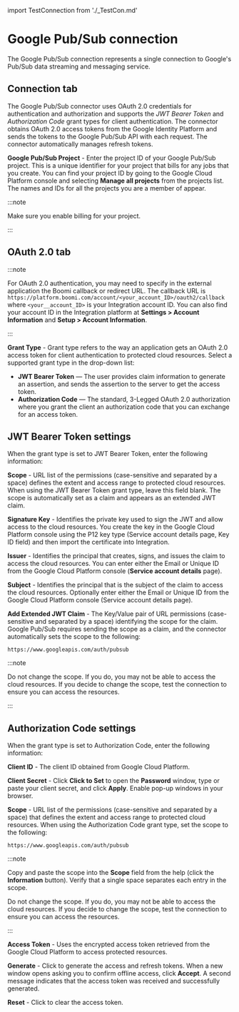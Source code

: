 import TestConnection from './_TestCon.md'

# Google Pub/Sub connection 

<head>
  <meta name="guidename" content="Integration"/>
  <meta name="context" content="GUID-3e0f44bc-361b-4171-ab81-b1e91f0207a1"/>
</head>


The Google Pub/Sub connection represents a single connection to Google's Pub/Sub data streaming and messaging service.

## Connection tab 

The Google Pub/Sub connector uses OAuth 2.0 credentials for authentication and authorization and supports the *JWT Bearer Token* and *Authorization Code* grant types for client authentication. The connector obtains OAuth 2.0 access tokens from the Google Identity Platform and sends the tokens to the Google Pub/Sub API with each request. The connector automatically manages refresh tokens.

**Google Pub/Sub Project** -
 Enter the project ID of your Google Pub/Sub project. This is a unique identifier for your project that bills for any jobs that you create. You can find your project ID by going to the Google Cloud Platform console and selecting **Manage all projects** from the projects list. The names and IDs for all the projects you are a member of appear.

:::note

Make sure you enable billing for your project.

:::

## **OAuth 2.0** tab

:::note

For OAuth 2.0 authentication, you may need to specify in the external application the Boomi callback or redirect URL. The callback URL is `https://platform.boomi.com/account/<your_account_ID>/oauth2/callback` where `<your__account_ID>` is your Integration account ID. You can also find your account ID in the Integration platform at **Settings > Account Information** and **Setup > Account Information**.

::: 

**Grant Type** -
 Grant type refers to the way an application gets an OAuth 2.0 access token for client authentication to protected cloud resources. Select a supported grant type in the drop-down list:

 -   **JWT Bearer Token** — The user provides claim information to generate an assertion, and sends the assertion to the server to get the access token.
 -   **Authorization Code** — The standard, 3-Legged OAuth 2.0 authorization where you grant the client an authorization code that you can exchange for an access token.

## JWT Bearer Token settings 

When the grant type is set to JWT Bearer Token, enter the following information:



**Scope** -
 URL list of the permissions \(case-sensitive and separated by a space\) defines the extent and access range to protected cloud resources. When using the JWT Bearer Token grant type, leave this field blank. The scope is automatically set as a claim and appears as an extended JWT claim.

**Signature Key** -
 Identifies the private key used to sign the JWT and allow access to the cloud resources. You create the key in the Google Cloud Platform console using the P12 key type \(Service account details page, Key ID field\) and then import the certificate into Integration.

**Issuer** -
 Identifies the principal that creates, signs, and issues the claim to access the cloud resources. You can enter either the Email or Unique ID from the Google Cloud Platform console \(**Service account details** page\).

**Subject** -
Identifies the principal that is the subject of the claim to access the cloud resources. Optionally enter either the Email or Unique ID from the Google Cloud Platform console \(Service account details page\).

**Add Extended JWT Claim** -
 The Key/Value pair of URL permissions \(case-sensitive and separated by a space\) identifying the scope for the claim. Google Pub/Sub requires sending the scope as a claim, and the connector automatically sets the scope to the following:

```https://www.googleapis.com/auth/pubsub```

:::note

Do not change the scope. If you do, you may not be able to access the cloud resources. If you decide to change the scope, test the connection to ensure you can access the resources.

:::

## Authorization Code settings 

When the grant type is set to Authorization Code, enter the following information:


**Client ID** -
 The client ID obtained from Google Cloud Platform.

**Client Secret** -
Click **Click to Set** to open the **Password** window, type or paste your client secret, and click **Apply**. Enable pop-up windows in your browser.

**Scope** -
 URL list of the permissions \(case-sensitive and separated by a space\) that defines the extent and access range to protected cloud resources. When using the Authorization Code grant type, set the scope to the following:

```https://www.googleapis.com/auth/pubsub```

:::note

Copy and paste the scope into the **Scope** field from the help \(click the **Information** button\). Verify that a single space separates each entry in the scope.

Do not change the scope. If you do, you may not be able to access the cloud resources. If you decide to change the scope, test the connection to ensure you can access the resources.

:::

**Access Token** -
 Uses the encrypted access token retrieved from the Google Cloud Platform to access protected resources.

**Generate** -
 Click to generate the access and refresh tokens. When a new window opens asking you to confirm offline access, click **Accept**. A second message indicates that the access token was received and successfully generated. 

**Reset** -
 Click to clear the access token.



<TestConnection />
